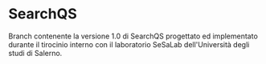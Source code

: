 # SearchQS
Branch contenente la versione 1.0 di SearchQS progettato ed implementato durante il tirocinio interno con il laboratorio SeSaLab dell'Università degli studi di Salerno.
